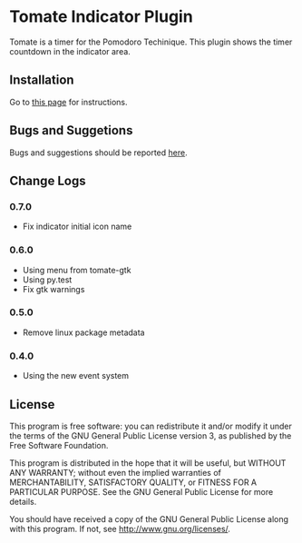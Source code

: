 Tomate Indicator Plugin
=======================

Tomate is a timer for the Pomodoro Techinique.
This plugin shows the timer countdown in the indicator area.

Installation
------------

Go to [this page](https://github.com/eliostvs/tomate-gtk) for instructions.

Bugs and Suggetions
-------------------

Bugs and suggestions should be reported [here](https://github.com/eliostvs/tomate-indicator-plugin/issues).

Change Logs
-----------

### 0.7.0
- Fix indicator initial icon name

### 0.6.0

- Using menu from tomate-gtk
- Using py.test
- Fix gtk warnings

### 0.5.0

- Remove linux package metadata

### 0.4.0

- Using the new event system

License
-------

This program is free software: you can redistribute it and/or modify it
under the terms of the GNU General Public License version 3, as published
by the Free Software Foundation.

This program is distributed in the hope that it will be useful, but
WITHOUT ANY WARRANTY; without even the implied warranties of
MERCHANTABILITY, SATISFACTORY QUALITY, or FITNESS FOR A PARTICULAR
PURPOSE.  See the GNU General Public License for more details.

You should have received a copy of the GNU General Public License along
with this program.  If not, see <http://www.gnu.org/licenses/>.
